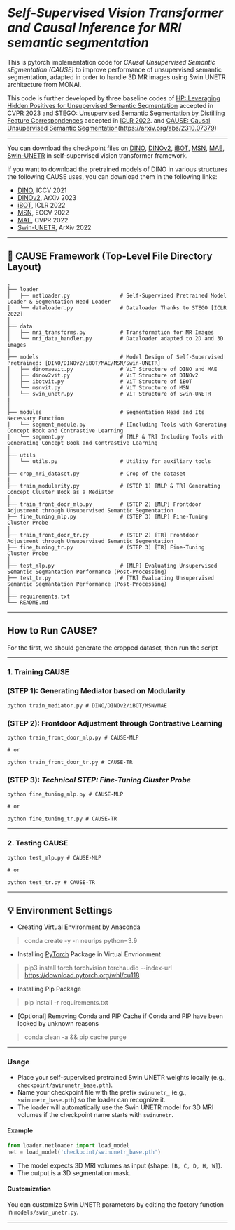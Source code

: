 
# ***Self-Supervised Vision Transformer and Causal Inference for MRI semantic segmentation***

This is pytorch implementation code for *CAusal Unsupervised Semantic sEgmentation (CAUSE)* to improve performance of unsupervised semantic segmentation, adapted in order to handle 3D MR images using Swin UNETR architecture from MONAI. 

This code is further developed by three baseline codes of [HP: Leveraging Hidden Positives for Unsupervised Semantic Segmentation](https://github.com/hynnsk/HP) accepted in [CVPR 2023](https://openaccess.thecvf.com/content/CVPR2023/papers/Seong_Leveraging_Hidden_Positives_for_Unsupervised_Semantic_Segmentation_CVPR_2023_paper.pdf)
and [STEGO: Unsupervised Semantic Segmentation by Distilling Feature Correspondences](https://github.com/mhamilton723/STEGO) accepted in [ICLR 2022](https://iclr.cc/virtual/2022/poster/6068).
and [CAUSE: Causal Unsupervised Semantic Segmentation](https://github.com/ByungKwanLee/Causal-Unsupervised-Segmentation)(https://arxiv.org/abs/2310.07379)

---

You can download the checkpoint files on [DINO](https://openaccess.thecvf.com/content/ICCV2021/papers/Caron_Emerging_Properties_in_Self-Supervised_Vision_Transformers_ICCV_2021_paper.pdf), [DINOv2](https://arxiv.org/pdf/2304.07193.pdf), [iBOT](https://openreview.net/pdf?id=ydopy-e6Dg), [MSN](https://www.ecva.net/papers/eccv_2022/papers_ECCV/papers/136910442.pdf), [MAE](https://openaccess.thecvf.com/content/CVPR2022/papers/He_Masked_Autoencoders_Are_Scalable_Vision_Learners_CVPR_2022_paper.pdf), [Swin-UNETR](https://arxiv.org/pdf/2201.01266) in self-supervised vision transformer framework.

If you want to download the pretrained models of DINO in various structures the following CAUSE uses,
you can download them in the following links:

* [DINO](https://github.com/facebookresearch/dino), ICCV 2021
* [DINOv2](https://github.com/facebookresearch/dinov2), ArXiv 2023
* [iBOT](https://github.com/bytedance/ibot), ICLR 2022
* [MSN](https://github.com/facebookresearch/msn), ECCV 2022
* [MAE](https://github.com/facebookresearch/mae), CVPR 2022
* [Swin-UNETR](https://github.com/Project-MONAI/research-contributions/tree/main/SwinUNETR/Pretrain), ArXiv 2022

---

## 🤖 CAUSE Framework (Top-Level File Directory Layout) 
    .
    ├── loader
    │   ├── netloader.py                # Self-Supervised Pretrained Model Loader & Segmentation Head Loader
    │   └── dataloader.py               # Dataloader Thanks to STEGO [ICLR 2022]
    │
    ├── data
    │   ├── mri_transforms.py           # Transformation for MR Images 
    │   └── mri_data_handler.py         # Dataloader adapted to 2D and 3D images
    |
    ├── models                          # Model Design of Self-Supervised Pretrained: [DINO/DINOv2/iBOT/MAE/MSN/Swin-UNETR]
    │   ├── dinomaevit.py               # ViT Structure of DINO and MAE
    │   ├── dinov2vit.py                # ViT Structure of DINOv2
    │   ├── ibotvit.py                  # ViT Structure of iBOT
    │   └── msnvit.py                   # ViT Structure of MSN
    │   └── swin_unetr.py               # ViT Structure of Swin-UNETR
    |   
    │
    ├── modules                         # Segmentation Head and Its Necessary Function
    │   └── segment_module.py           # [Including Tools with Generating Concept Book and Contrastive Learning
    │   └── segment.py                  # [MLP & TR] Including Tools with Generating Concept Book and Contrastive Learning
    │
    ├── utils
    │   └── utils.py                    # Utility for auxiliary tools
    │
    ├── crop_mri_dataset.py             # Crop of the dataset
    |
    ├── train_modularity.py             # (STEP 1) [MLP & TR] Generating Concept Cluster Book as a Mediator
    │
    ├── train_front_door_mlp.py         # (STEP 2) [MLP] Frontdoor Adjustment through Unsupervised Semantic Segmentation
    ├── fine_tuning_mlp.py              # (STEP 3) [MLP] Fine-Tuning Cluster Probe
    │
    ├── train_front_door_tr.py          # (STEP 2) [TR] Frontdoor Adjustment through Unsupervised Semantic Segmentation
    ├── fine_tuning_tr.py               # (STEP 3) [TR] Fine-Tuning Cluster Probe
    │
    ├── test_mlp.py                     # [MLP] Evaluating Unsupervised Semantic Segmantation Performance (Post-Processing)
    ├── test_tr.py                      # [TR] Evaluating Unsupervised Semantic Segmantation Performance (Post-Processing)
    │
    ├── requirements.txt
    └── README.md

---

## How to Run CAUSE?

For the first, we should generate the cropped dataset, then run the script

---

### 1. Training CAUSE

### (STEP 1): Generating Mediator based on Modularity

```shell script
python train_mediator.py # DINO/DINOv2/iBOT/MSN/MAE
```

### (STEP 2): Frontdoor Adjustment through Contrastive Learning

```shell script
python train_front_door_mlp.py # CAUSE-MLP

# or

python train_front_door_tr.py # CAUSE-TR
```

### (STEP 3):  *Technical STEP: Fine-Tuning Cluster Probe*

```shell script
python fine_tuning_mlp.py # CAUSE-MLP

# or

python fine_tuning_tr.py # CAUSE-TR
```

---

### 2. Testing CAUSE

```shell script
python test_mlp.py # CAUSE-MLP

# or

python test_tr.py # CAUSE-TR
```

---

## 💡 Environment Settings

* Creating Virtual Environment by Anaconda
> conda create -y -n neurips python=3.9

* Installing [PyTorch]((https://pytorch.org/)) Package in Virtual Envrionment
> pip3 install torch torchvision torchaudio --index-url https://download.pytorch.org/whl/cu118

* Installing Pip Package
> pip install -r requirements.txt

* [Optional] Removing Conda and PIP Cache if Conda and PIP have been locked by unknown reasons
> conda clean -a && pip cache purge

---

### Usage
- Place your self-supervised pretrained Swin UNETR weights locally (e.g., `checkpoint/swinunetr_base.pth`).
- Name your checkpoint file with the prefix `swinunetr_` (e.g., `swinunetr_base.pth`) so the loader can recognize it.
- The loader will automatically use the Swin UNETR model for 3D MRI volumes if the checkpoint name starts with `swinunetr`.

#### Example
```python
from loader.netloader import load_model
net = load_model('checkpoint/swinunetr_base.pth')
```

- The model expects 3D MRI volumes as input (shape: `[B, C, D, H, W]`).
- The output is a 3D segmentation mask.

#### Customization
You can customize Swin UNETR parameters by editing the factory function in `models/swin_unetr.py`.

---

